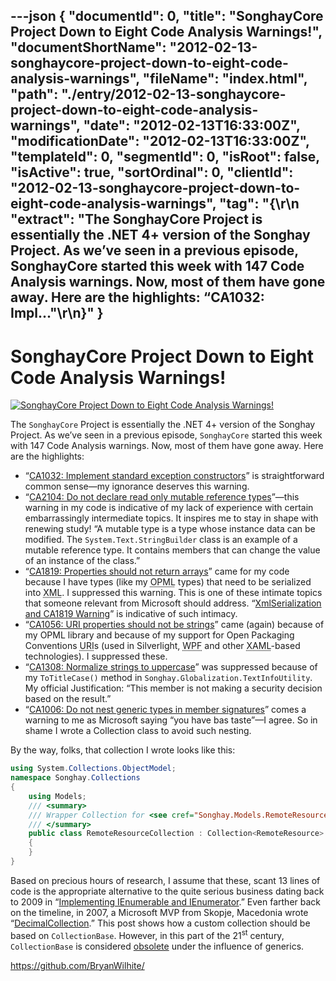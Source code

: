 ---json
{
  "documentId": 0,
  "title": "SonghayCore Project Down to Eight Code Analysis Warnings!",
  "documentShortName": "2012-02-13-songhaycore-project-down-to-eight-code-analysis-warnings",
  "fileName": "index.html",
  "path": "./entry/2012-02-13-songhaycore-project-down-to-eight-code-analysis-warnings",
  "date": "2012-02-13T16:33:00Z",
  "modificationDate": "2012-02-13T16:33:00Z",
  "templateId": 0,
  "segmentId": 0,
  "isRoot": false,
  "isActive": true,
  "sortOrdinal": 0,
  "clientId": "2012-02-13-songhaycore-project-down-to-eight-code-analysis-warnings",
  "tag": "{\r\n  \"extract\": \"The SonghayCore Project is essentially the .NET 4+ version of the Songhay Project. As we’ve seen in a previous episode, SonghayCore started this week with 147 Code Analysis warnings. Now, most of them have gone away. Here are the highlights: “CA1032: Impl...\"\r\n}"
}
---

# SonghayCore Project Down to Eight Code Analysis Warnings!

[<img alt="SonghayCore Project Down to Eight Code Analysis Warnings!" src="http://farm8.staticflickr.com/7055/6864575675_53809bbdc6.jpg">](http://www.flickr.com/photos/wilhite/6864575675/in/photostream/ "SonghayCore Project Down to Eight Code Analysis Warnings!")

The `SonghayCore` Project is essentially the .NET 4+ version of the Songhay Project. As we’ve seen in a previous episode, `SonghayCore` started this week with 147 Code Analysis warnings. Now, most of them have gone away. Here are the highlights:

* “[CA1032: Implement standard exception constructors](http://msdn.microsoft.com/en-us/library/ms182151.aspx)” is straightforward common sense—my ignorance deserves this warning.
* “[CA2104: Do not declare read only mutable reference types](http://msdn.microsoft.com/en-us/library/ms182302.aspx)”—this warning in my code is indicative of my lack of experience with certain embarrassingly intermediate topics. It inspires me to stay in shape with renewing study! “A mutable type is a type whose instance data can be modified. The `System.Text.StringBuilder` class is an example of a mutable reference type. It contains members that can change the value of an instance of the class.”
* “[CA1819: Properties should not return arrays](http://msdn.microsoft.com/en-us/library/0fss9skc.aspx)” came for my code because I have types (like my <acronym title="Outline Processor Markup Language">OPML</acronym> types) that need to be serialized into <acronym title="Extensible Markup Language">XML</acronym>. I suppressed this warning. This is one of these intimate topics that someone relevant from Microsoft should address. “[XmlSerialization and CA1819 Warning](http://social.msdn.microsoft.com/Forums/is/asmxandxml/thread/c29ec71d-52da-4a37-9291-fb95e28018f4)” is indicative of such intimacy.
* “[CA1056: URI properties should not be strings](http://msdn.microsoft.com/en-us/library/ms182175.aspx)” came (again) because of my OPML library and because of my support for Open Packaging Conventions <acronym title="Universal Resource Identifier">URI</acronym>s (used in Silverlight, <acronym title="Windows Presentation Foundation">WPF</acronym> and other <acronym title="Extensible Application Markup Language">XAML</acronym>-based technologies). I suppressed these.
* “[CA1308: Normalize strings to uppercase](http://msdn.microsoft.com/en-us/library/bb386042.aspx)” was suppressed because of my `ToTitleCase()` method in `Songhay.Globalization.TextInfoUtility`. My official Justification: “This member is not making a security decision based on the result.”
* “[CA1006: Do not nest generic types in member signatures](http://msdn.microsoft.com/en-us/library/ms182144.aspx)” comes a warning to me as Microsoft saying “you have bas taste”—I agree. So in shame I wrote a Collection class to avoid such nesting.

By the way, folks, that collection I wrote looks like this:

```cs
using System.Collections.ObjectModel;
namespace Songhay.Collections
{
    using Models;
    /// <summary>
    /// Wrapper Collection for <see cref="Songhay.Models.RemoteResource"/>.
    /// </summary>
    public class RemoteResourceCollection : Collection<RemoteResource>
    {
    }
}
```

Based on precious hours of research, I assume that these, scant 13 lines of code is the appropriate alternative to the quite serious business dating back to 2009 in “[Implementing IEnumerable and IEnumerator](http://brendan.enrick.com/post/Implementing-IEnumerable-and-IEnumerator.aspx).” Even farther back on the timeline, in 2007, a Microsoft MVP from Skopje, Macedonia wrote “[DecimalCollection](http://sharpsource.blogspot.com/2007/05/decimalcollection.html).” This post shows how a custom collection should be based on `CollectionBase`. However, in this part of the 21<sup>st</sup> century, `CollectionBase` is considered [obsolete](http://stackoverflow.com/questions/5704776/is-the-collectionbase-class-still-supported) under the influence of generics.

<https://github.com/BryanWilhite/>
